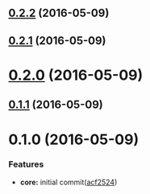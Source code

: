 <a name="0.2.2"></a>
## [0.2.2](https://github.com/nocvp/api-zend-client/compare/0.2.1...v0.2.2) (2016-05-09)



<a name="0.2.1"></a>
## [0.2.1](https://github.com/nocvp/api-zend-client/compare/0.2.0...v0.2.1) (2016-05-09)



<a name="0.2.0"></a>
# [0.2.0](https://github.com/nocvp/api-zend-client/compare/0.1.1...v0.2.0) (2016-05-09)



<a name="0.1.1"></a>
## [0.1.1](https://github.com/nocvp/api-zend-client/compare/0.1.0...v0.1.1) (2016-05-09)



<a name="0.1.0"></a>
# 0.1.0 (2016-05-09)


### Features

* **core:** initial commit([acf2524](https://github.com/nocvp/api-zend-client/commit/acf2524))




